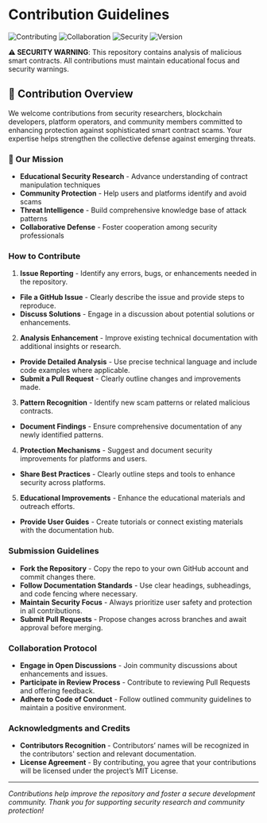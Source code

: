 # Contribution Guidelines

![Contributing](https://img.shields.io/badge/contributing-welcome-brightgreen.svg)
![Collaboration](https://img.shields.io/badge/collaboration-open-blue.svg)
![Security](https://img.shields.io/badge/security-first-red.svg)
![Version](https://img.shields.io/badge/version-1.0.1-blue.svg)

**⚠️ SECURITY WARNING**: This repository contains analysis of malicious smart contracts. All contributions must maintain educational focus and security warnings.

## 🎯 Contribution Overview

We welcome contributions from security researchers, blockchain developers, platform operators, and community members committed to enhancing protection against sophisticated smart contract scams. Your expertise helps strengthen the collective defense against emerging threats.

### 🌟 Our Mission
- **Educational Security Research** - Advance understanding of contract manipulation techniques
- **Community Protection** - Help users and platforms identify and avoid scams
- **Threat Intelligence** - Build comprehensive knowledge base of attack patterns
- **Collaborative Defense** - Foster cooperation among security professionals

### How to Contribute

1. **Issue Reporting** - Identify any errors, bugs, or enhancements needed in the repository.
  - **File a GitHub Issue** - Clearly describe the issue and provide steps to reproduce.
  - **Discuss Solutions** - Engage in a discussion about potential solutions or enhancements.

2. **Analysis Enhancement** - Improve existing technical documentation with additional insights or research.
  - **Provide Detailed Analysis** - Use precise technical language and include code examples where applicable.
  - **Submit a Pull Request** - Clearly outline changes and improvements made.

3. **Pattern Recognition** - Identify new scam patterns or related malicious contracts.
  - **Document Findings** - Ensure comprehensive documentation of any newly identified patterns.

4. **Protection Mechanisms** - Suggest and document security improvements for platforms and users.
  - **Share Best Practices** - Clearly outline steps and tools to enhance security across platforms.

5. **Educational Improvements** - Enhance the educational materials and outreach efforts.
  - **Provide User Guides** - Create tutorials or connect existing materials with the documentation hub.

### Submission Guidelines

- **Fork the Repository** - Copy the repo to your own GitHub account and commit changes there.
- **Follow Documentation Standards** - Use clear headings, subheadings, and code fencing where necessary.
- **Maintain Security Focus** - Always prioritize user safety and protection in all contributions.
- **Submit Pull Requests** - Propose changes across branches and await approval before merging.

### Collaboration Protocol

- **Engage in Open Discussions** - Join community discussions about enhancements and issues.
- **Participate in Review Process** - Contribute to reviewing Pull Requests and offering feedback.
- **Adhere to Code of Conduct** - Follow outlined community guidelines to maintain a positive environment.

### Acknowledgments and Credits

- **Contributors Recognition** - Contributors’ names will be recognized in the contributors' section and relevant documentation.
- **License Agreement** - By contributing, you agree that your contributions will be licensed under the project’s MIT License.

---

*Contributions help improve the repository and foster a secure development community. Thank you for supporting security research and community protection!*
